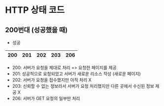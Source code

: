 # HTTP 상태 코드

## 200번대 (성공했을 때)
- 성공

|200|201|202|203|206|
|--|--|--|--|--|

- 200: 서버가 요청을 제대로 처리 => 요청한 페이지를 제공
- 201: 성공적으로 요청되었고 서버가 새로운 리소스 작성 (새로운 페이지)
- 202: 서버가 요청을 접수했지만 아직 처리 X
- 203: 신뢰할 수 없는 정보라서 서버가 요청 처리했지만 다른 곳에서 수신된 정보 제공 X
- 206: 서버가 GET 요청의 일부만 처리




